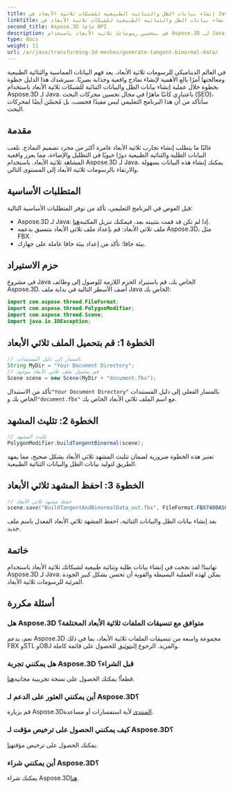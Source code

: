 ```yaml
---
title: إنشاء بيانات الظل والثنائية الطبيعية للشبكات ثلاثية الأبعاد في Java
linktitle: إنشاء بيانات الظل والثنائية الطبيعية للشبكات ثلاثية الأبعاد في Java
second_title: Aspose.3D جافا API
description: قم بتحسين رسوماتك ثلاثية الأبعاد باستخدام Aspose.3D لـ Java. توليد بيانات الظل والثنائية دون عناء. جرب النسخة التجريبية المجانية الآن!
type: docs
weight: 11
url: /ar/java/transforming-3d-meshes/generate-tangent-binormal-data/
---
```

في العالم الديناميكي للرسومات ثلاثية الأبعاد، يعد فهم البيانات المماسية والثنائية الطبيعية ومعالجتها أمرًا بالغ الأهمية لإنشاء نماذج واقعية وجذابة بصريًا. سيرشدك هذا الدليل خطوة بخطوة خلال عملية إنشاء بيانات الظل والبيانات الثنائية للشبكات ثلاثية الأبعاد باستخدام Aspose.3D لـ Java. باعتباري كاتبًا ماهرًا في مجال تحسين محركات البحث (SEO)، سأتأكد من أن هذا البرنامج التعليمي ليس مفيدًا فحسب، بل مُحسّن أيضًا لمحركات البحث.
## مقدمة
غالبًا ما يتطلب إنشاء تجارب ثلاثية الأبعاد غامرة أكثر من مجرد تصميم النماذج. تلعب البيانات الظلية والثنائية الطبيعية دورًا حيويًا في التظليل والإضاءة، مما يعزز واقعية المشاهد ثلاثية الأبعاد. باستخدام Aspose.3D لـ Java، يمكنك إنشاء هذه البيانات بسهولة والارتقاء بالرسومات ثلاثية الأبعاد إلى المستوى التالي.
## المتطلبات الأساسية
قبل الغوص في البرنامج التعليمي، تأكد من توفر المتطلبات الأساسية التالية:
-  Aspose.3D لـ Java: إذا لم تكن قد قمت بتثبيته بعد، فيمكنك تنزيل المكتبة[هنا](https://releases.aspose.com/3d/java/).
- ملف ثلاثي الأبعاد: قم بإعداد ملف ثلاثي الأبعاد بتنسيق يدعمه Aspose.3D، مثل FBX.
- بيئة جافا: تأكد من إعداد بيئة جافا عاملة على جهازك.
## حزم الاستيراد
في مشروع Java الخاص بك، قم باستيراد الحزم اللازمة للوصول إلى وظائف Aspose.3D. أضف الأسطر التالية في بداية ملف Java الخاص بك:
```java
import com.aspose.threed.FileFormat;
import com.aspose.threed.PolygonModifier;
import com.aspose.threed.Scene;
import java.io.IOException;
```
## الخطوة 1: قم بتحميل الملف ثلاثي الأبعاد
```java
// المسار إلى دليل المستندات.
String MyDir = "Your Document Directory";
// قم بتحميل ملف ثلاثي الأبعاد موجود
Scene scene = new Scene(MyDir + "document.fbx");
```
 تأكد من الاستبدال`"Your Document Directory"` بالمسار الفعلي إلى دليل المستندات الخاص بك و`"document.fbx"` مع اسم الملف ثلاثي الأبعاد الخاص بك.
## الخطوة 2: تثليث المشهد
```java
// تثليث المشهد
PolygonModifier.buildTangentBinormal(scene);
```
تعتبر هذه الخطوة ضرورية لضمان تثليث المشهد ثلاثي الأبعاد بشكل صحيح، مما يمهد الطريق لتوليد بيانات الظل والبيانات الثنائية الطبيعية.
## الخطوة 3: احفظ المشهد ثلاثي الأبعاد
```java
// حفظ مشهد ثلاثي الأبعاد
scene.save("BuildTangentAndBinormalData_out.fbx", FileFormat.FBX7400ASCII);
```
بعد إنشاء بيانات الظل والبيانات الثنائية، احفظ المشهد ثلاثي الأبعاد المعدل باسم ملف جديد.
## خاتمة
تهانينا! لقد نجحت في إنشاء بيانات ظلية وثنائية طبيعية لشبكاتك ثلاثية الأبعاد باستخدام Aspose.3D لـ Java. يمكن لهذه العملية البسيطة والقوية أن تحسن بشكل كبير الجودة المرئية للرسومات ثلاثية الأبعاد.
## أسئلة مكررة
### هل Aspose.3D متوافق مع تنسيقات الملفات ثلاثية الأبعاد المختلفة؟
 نعم، يدعم Aspose.3D مجموعة واسعة من تنسيقات الملفات ثلاثية الأبعاد، بما في ذلك FBX وSTL وOBJ والمزيد. الرجوع إلى[توثيق](https://reference.aspose.com/3d/java/) للحصول على قائمة كاملة.
### هل يمكنني تجربة Aspose.3D قبل الشراء؟
 قطعاً! يمكنك الحصول على نسخة تجريبية مجانية[هنا](https://releases.aspose.com/).
### أين يمكنني العثور على الدعم لـ Aspose.3D؟
 قم بزيارة Aspose.3D[المنتدى](https://forum.aspose.com/c/3d/18) لأية استفسارات أو مساعدة.
### كيف يمكنني الحصول على ترخيص مؤقت لـ Aspose.3D؟
 يمكنك الحصول على ترخيص مؤقت[هنا](https://purchase.aspose.com/temporary-license/).
### أين يمكنني شراء Aspose.3D؟
 يمكنك شراء Aspose.3D[هنا](https://purchase.aspose.com/buy).